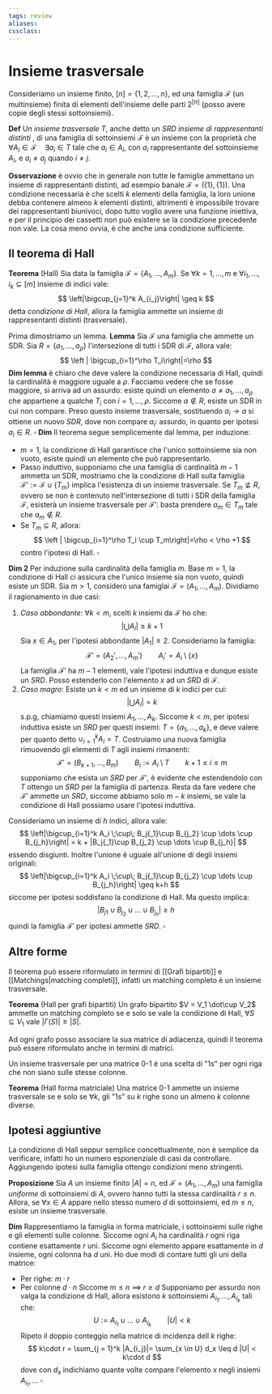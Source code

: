 ```yaml
---
tags: review
aliases:
cssclass:
---
```

 
# Insieme trasversale

Consideriamo un insieme finito, $[n] = \{1,2,\dots, n\}$, ed una famiglia $\mathcal{F}$ (un multinsieme) finita di elementi dell'insieme delle parti $2^{[n]}$ (posso avere copie degli stessi sottoinsiemi).

**Def** Un _insieme trasversale_ $T$, anche detto un  $SRD$ _insieme di rappresentanti distinti_ , di una famiglia di sottoinsiemi $\mathcal{F}$ è un insieme con la proprietà che $\forall A_i \in \mathcal{F} \quad \exists a_i \in T$ tale che $a_i \in A_i$, con $a_i$ rappresentante del sottoinsieme $A_i$, e $a_i \neq a_j$ quando $i\neq j$.

**Osservazione** è ovvio che in generale non tutte le famiglie ammettano un insieme di rappresentanti distinti, ad esempio banale $\mathcal{F} = (\{1\}, \{1\})$. 
Una condizione necessaria è che scelti $k$ elementi della famiglia, la loro unione debba contenere almeno $k$ elementi distinti, altrimenti è impossibile trovare dei rappresentanti biunivoci, dopo tutto voglio avere una funzione iniettiva, e per il principio dei cassetti non può esistere se la condizione precedente non vale.
La cosa meno ovvia, è che anche una condizione sufficiente.

## Il teorema di Hall

**Teorema** (Hall)
Sia data la famiglia $\mathcal{F} = \{A_1,\dots,A_m\}$. Se $\forall k = 1,\dots,m$ e $\forall i_1,\dots,i_k \subseteq [m]$ insieme di indici vale:
$$
\left|\bigcup_{j=1}^k A_{i_j}\right| \geq k 
$$
detta _condizione di Hall_, allora la famiglia ammette un insieme di rappresentanti distinti (trasversale).

Prima dimostriamo un lemma.
**Lemma** Sia $\mathcal{F}$ una famiglia che ammette un SDR. Sia $R = \{a_1,\dots,a_{\rho}\}$ l'intersezione di tutti i SDR di $\mathcal{F}$, allora vale:
$$
\left | \bigcup_{i=1}^\rho T_i\right|=\rho
$$
**Dim lemma** è chiaro che deve valere la condizione necessaria di Hall, quindi la cardinalità è maggiore uguale a $\rho$. Facciamo vedere che se fosse maggiore, si arriva ad un assurdo: esiste quindi un elemento $a \neq a_1,\dots,a_\rho$ che appartiene a qualche $T_i$ con $i=1,\dots,\rho$. Siccome $a \notin R$, esiste un SDR in cui non compare. Preso questo insieme trasversale, sostituendo $a_i \to a$ si ottiene un nuovo $SDR$, dove non compare $a_i$: assurdo, in quanto per ipotesi $a_i \in R$. $\square$
**Dim** Il teorema segue semplicemente dal lemma, per induzione:
- $m=1$, la condizione di Hall garantisce che l'unico sottoinsieme sia non vuoto, esiste quindi un elemento che può rappresentarlo.
- Passo induttivo, supponiamo che una famiglia di cardinalità $m-1$ ammetta un SDR, mostriamo che la condizione di Hall sulla famiglia $\mathcal{F}' := \mathcal{F} \cup \{T_m\}$ implica l'esistenza di un insieme trasversale. Se $T_m \not\subseteq R$, ovvero se non è contenuto nell'intersezione di tutti i SDR della famiglia $\mathcal{F}$, esisterà un insieme trasversale per $\mathcal{F}'$: basta prendere $a_m \in T_m$ tale che $a_m \notin R$. 
- Se $T_m \subseteq R$, allora:
$$
\left | \bigcup_{i=1}^\rho T_i \cup T_m\right|=\rho < \rho +1
$$
contro l'ipotesi di Hall. $\square$

**Dim 2**
Per induzione sulla cardinalità della famiglia $m$.
Base $m=1$, la condizione di Hall ci assicura che l'unico insieme sia non vuoto, quindi esiste un SDR.
Sia $m > 1$, considero una famiglai $\mathcal{F} = (A_1,\dots,A_m)$.
Dividiamo il ragionamento in due casi:
1. _Caso abbondante_: $\forall k < m$, scelti $k$ insiemi da $\mathcal{F}$ ho che:
$$
\left|\bigcup A_i\right| \geq k+1
$$
Sia $x \in A_1$, per l'ipotesi abbondante $|A_1| \geq 2$. Consideriamo la famiglia:
$$
\mathcal{F}' = (A_2',\dots, A_m') \qquad A_i' = A_i \setminus \{x\}
$$
La famiglia $\mathcal{F}'$ ha $m-1$ elementi, vale l'ipotesi induttiva e dunque esiste un $SRD$. Posso estenderlo con l'elemento $x$ ad un $SRD$ di $\mathcal{F}$.
2. _Caso magro_: Esiste un $k<m$ ed un insieme di $k$ indici per cui:
$$
\left|\bigcup A_i\right| = k
$$
s.p.g, chiamiamo questi insiemi $A_1,\dots,A_k$. Siccome $k<m$, per ipotesi induttiva esiste un $SRD$ per questi insiemi: $T = \{a_1,\dots,a_k\}$, e deve valere per quanto detto $\cup_{i=1}^k A_i = T$.
Costruiamo una nuova famiglia rimuovendo gli elementi di $T$ agli insiemi rimanenti:
$$
\mathcal{F}' = (B_{k+1},\dots, B_m) \qquad B_i:= A_i \setminus T \qquad k+1\leq i \leq m 
$$
supponiamo che esista un $SRD$ per $\mathcal{F}'$, è evidente che estendendolo con $T$ ottengo un $SRD$ per la famiglia di partenza. Resta da fare vedere che $\mathcal{F}'$ ammette un $SRD$, siccome abbiamo solo $m-k$ insiemi, se vale la condizione di Hall possiamo usare l'ipotesi induttiva.

Consideriamo un insieme di $h$ indici, allora vale:
$$
\left|\bigcup_{i=1}^k A_i \;\cup\; B_j{_1}\cup B_{j_2} \cup \dots \cup B_{j_h}\right| = k + |B_j{_1}\cup B_{j_2} \cup \dots \cup B_{j_h}|
$$
essendo disgiunti. Inoltre l'unione è uguale all'unione di degli insiemi originali:
$$
 \left|\bigcup_{i=1}^k A_i \;\cup\; B_j{_1}\cup B_{j_2} \cup \dots \cup B_{j_h}\right| \geq k+h
$$
siccome per ipotesi soddisfano la condizione di Hall. Ma questo implica:
$$
|B_j{_1}\cup B_{j_2} \cup \dots \cup B_{j_h}| \geq h
$$
quindi la famiglia $\mathcal{F}'$ per ipotesi ammette $SRD$. $\square$

## Altre forme 

Il teorema può essere riformulato in termini di [[Grafi bipartiti]] e [[Matchings|matching completi]], infatti un matching completo è un insieme trasversale. 

**Teorema** (Hall per grafi bipartiti) Un grafo bipartito $V = V_1 \dot\cup V_2$ ammette un matching completo se e solo se vale la condizione di Hall, $\forall S \subseteq V_1$ vale $|\Gamma(S)| \geq |S|$.

Ad ogni grafo posso associare la sua matrice di adiacenza, quindi il teorema può essere riformulato anche in termini di matrici.

Un insieme trasversale per una matrice $0$-$1$ è una scelta di "$1s$" per ogni riga che non siano sulle stesse colonne.   


**Teorema** (Hall forma matriciale) Una matrice $0$-$1$ ammette un insieme trasversale se e solo se $\forall k$, gli "$1$s" su $k$ righe sono un almeno $k$ colonne diverse.

## Ipotesi aggiuntive

La condizione di Hall seppur semplice concettualmente, non è semplice da verificare, infatti ho un numero esponenziale di casi da controllare.
Aggiungendo ipotesi sulla famiglia ottengo condizioni meno stringenti.

**Proposizione** Sia $A$ un insieme finito $|A|=n$, ed $\mathcal{F} = (A_1,\dots,A_m)$ una famiglia _uniforme_ di sottoinsiemi di $A$, ovvero hanno tutti la stessa cardinalità $r \leq n$. Allora, se $\forall x \in A$  appare nello stesso numero $d$ di sottoinsiemi, ed $m \leq n$, esiste un insieme trasversale.

**Dim** Rappresentiamo la famiglia in forma matriciale, i sottoinsiemi sulle righe e gli elementi sulle colonne. Siccome ogni $A_i$ ha cardinalità $r$ ogni riga contiene esattamente $r$ uni. Siccome ogni elemento appare esattamente in $d$ insieme, ogni colonna ha $d$ uni. 
Ho due modi di contare tutti gli uni della matrice:
- Per righe: $m\cdot r$ 
- Per colonne $d\cdot n$
Siccome $m \leq n$ $\implies$ $r \geq d$ 
Supponiamo per assurdo non valga la condizione di Hall, allora esistono $k$ sottoinsiemi $A_{i_1},\dots,A_{i_k}$ tali che:
$$
U := A_{i_1} \cup \dots \cup A_{i_k}\qquad| U| < k
$$
Ripeto il doppio conteggio nella matrice di incidenza dell $k$ righe:
$$
k\cdot r = \sum_{j = 1}^k |A_{i_j}|= \sum_{x \in U} d_x \leq d |U| < k\cdot d
$$
dove con $d_x$ indichiamo quante volte compare l'elemento $x$ negli insiemi $A_{i_1},\dots$ $\square$ 

